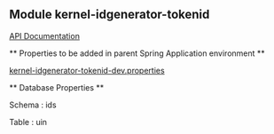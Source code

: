 ## Module kernel-idgenerator-tokenid

[API Documentation](doc/index.html)



** Properties to be added in parent Spring Application environment **

[kernel-idgenerator-tokenid-dev.properties](../../config/kernel-idgenerator-tokenid-dev.properties)




** Database Properties **

Schema : ids

Table : uin







